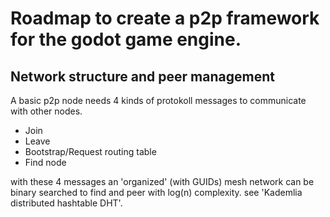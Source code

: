# Roadmap to create a p2p framework for the godot game engine.

## Network structure and peer management

A basic p2p node needs 4 kinds of protokoll messages to communicate with other
nodes.

* Join
* Leave
* Bootstrap/Request routing table
* Find node

with these 4 messages an 'organized' (with GUIDs) mesh network can be
binary searched to find and peer with log(n) complexity.
see 'Kademlia distributed hashtable DHT'.



